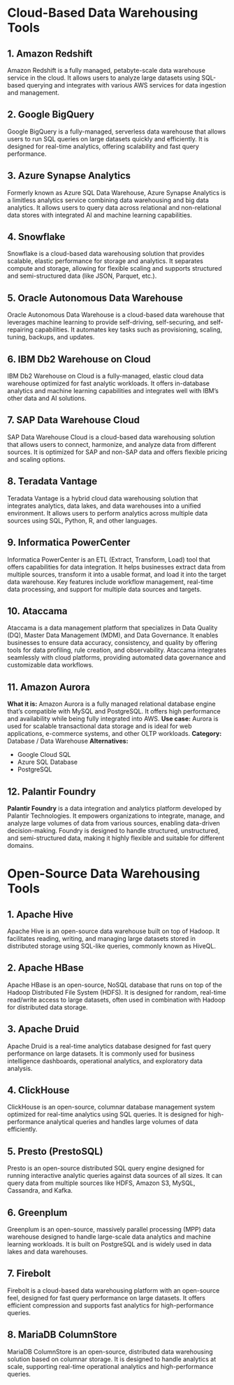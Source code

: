 # Cloud-Based Data Warehousing Tools

## 1. **Amazon Redshift**
Amazon Redshift is a fully managed, petabyte-scale data warehouse service in the cloud. It allows users to analyze large datasets using SQL-based querying and integrates with various AWS services for data ingestion and management.

## 2. **Google BigQuery**
Google BigQuery is a fully-managed, serverless data warehouse that allows users to run SQL queries on large datasets quickly and efficiently. It is designed for real-time analytics, offering scalability and fast query performance.

## 3. **Azure Synapse Analytics**
Formerly known as Azure SQL Data Warehouse, Azure Synapse Analytics is a limitless analytics service combining data warehousing and big data analytics. It allows users to query data across relational and non-relational data stores with integrated AI and machine learning capabilities.

## 4. **Snowflake**
Snowflake is a cloud-based data warehousing solution that provides scalable, elastic performance for storage and analytics. It separates compute and storage, allowing for flexible scaling and supports structured and semi-structured data (like JSON, Parquet, etc.).

## 5. **Oracle Autonomous Data Warehouse**
Oracle Autonomous Data Warehouse is a cloud-based data warehouse that leverages machine learning to provide self-driving, self-securing, and self-repairing capabilities. It automates key tasks such as provisioning, scaling, tuning, backups, and updates.

## 6. **IBM Db2 Warehouse on Cloud**
IBM Db2 Warehouse on Cloud is a fully-managed, elastic cloud data warehouse optimized for fast analytic workloads. It offers in-database analytics and machine learning capabilities and integrates well with IBM’s other data and AI solutions.

## 7. **SAP Data Warehouse Cloud**
SAP Data Warehouse Cloud is a cloud-based data warehousing solution that allows users to connect, harmonize, and analyze data from different sources. It is optimized for SAP and non-SAP data and offers flexible pricing and scaling options.

## 8. **Teradata Vantage**
Teradata Vantage is a hybrid cloud data warehousing solution that integrates analytics, data lakes, and data warehouses into a unified environment. It allows users to perform analytics across multiple data sources using SQL, Python, R, and other languages.

## 9. **Informatica PowerCenter**
Informatica PowerCenter is an ETL (Extract, Transform, Load) tool that offers capabilities for data integration. It helps businesses extract data from multiple sources, transform it into a usable format, and load it into the target data warehouse. Key features include workflow management, real-time data processing, and support for multiple data sources and targets.

## 10. **Ataccama**
Ataccama is a data management platform that specializes in Data Quality (DQ), Master Data Management (MDM), and Data Governance. It enables businesses to ensure data accuracy, consistency, and quality by offering tools for data profiling, rule creation, and observability. Ataccama integrates seamlessly with cloud platforms, providing automated data governance and customizable data workflows.

## 11.  Amazon Aurora
**What it is:** Amazon Aurora is a fully managed relational database engine that’s compatible with MySQL and PostgreSQL. It offers high performance and availability while being fully integrated into AWS.
**Use case:** Aurora is used for scalable transactional data storage and is ideal for web applications, e-commerce systems, and other OLTP workloads.
**Category:** Database / Data Warehouse
**Alternatives:**
- Google Cloud SQL
- Azure SQL Database
- PostgreSQL

## 12. Palantir Foundry
**Palantir Foundry** is a data integration and analytics platform developed by Palantir Technologies. It empowers organizations to integrate, manage, and analyze large volumes of data from various sources, enabling data-driven decision-making. Foundry is designed to handle structured, unstructured, and semi-structured data, making it highly flexible and suitable for different domains.

# Open-Source Data Warehousing Tools

## 1. **Apache Hive**
Apache Hive is an open-source data warehouse built on top of Hadoop. It facilitates reading, writing, and managing large datasets stored in distributed storage using SQL-like queries, commonly known as HiveQL.

## 2. **Apache HBase**
Apache HBase is an open-source, NoSQL database that runs on top of the Hadoop Distributed File System (HDFS). It is designed for random, real-time read/write access to large datasets, often used in combination with Hadoop for distributed data storage.

## 3. **Apache Druid**
Apache Druid is a real-time analytics database designed for fast query performance on large datasets. It is commonly used for business intelligence dashboards, operational analytics, and exploratory data analysis.

## 4. **ClickHouse**
ClickHouse is an open-source, columnar database management system optimized for real-time analytics using SQL queries. It is designed for high-performance analytical queries and handles large volumes of data efficiently.

## 5. **Presto (PrestoSQL)**
Presto is an open-source distributed SQL query engine designed for running interactive analytic queries against data sources of all sizes. It can query data from multiple sources like HDFS, Amazon S3, MySQL, Cassandra, and Kafka.

## 6. **Greenplum**
Greenplum is an open-source, massively parallel processing (MPP) data warehouse designed to handle large-scale data analytics and machine learning workloads. It is built on PostgreSQL and is widely used in data lakes and data warehouses.

## 7. **Firebolt**
Firebolt is a cloud-based data warehousing platform with an open-source feel, designed for fast query performance on large datasets. It offers efficient compression and supports fast analytics for high-performance queries.

## 8. **MariaDB ColumnStore**
MariaDB ColumnStore is an open-source, distributed data warehousing solution based on columnar storage. It is designed to handle analytics at scale, supporting real-time operational analytics and high-performance queries.

